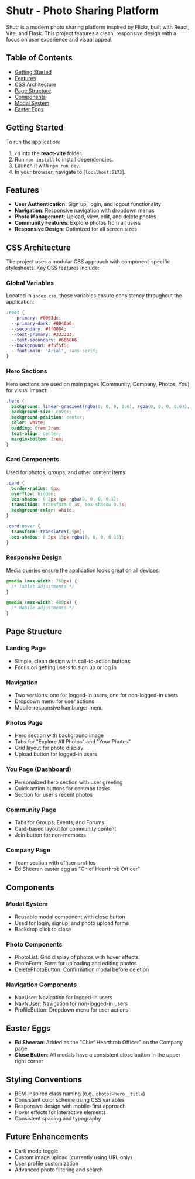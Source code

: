 # Shutr - Photo Sharing Platform

Shutr is a modern photo sharing platform inspired by Flickr, built with React, Vite, and Flask. This project features a clean, responsive design with a focus on user experience and visual appeal.

## Table of Contents
- [Getting Started](#getting-started)
- [Features](#features)
- [CSS Architecture](#css-architecture)
- [Page Structure](#page-structure)
- [Components](#components)
- [Modal System](#modal-system)
- [Easter Eggs](#easter-eggs)

## Getting Started

To run the application:

1. `cd` into the __react-vite__ folder.
2. Run `npm install` to install dependencies.
3. Launch it with `npm run dev`.
4. In your browser, navigate to [`localhost:5173`].

## Features

- **User Authentication**: Sign up, login, and logout functionality
- **Navigation**: Responsive navigation with dropdown menus
- **Photo Management**: Upload, view, edit, and delete photos
- **Community Features**: Explore photos from all users
- **Responsive Design**: Optimized for all screen sizes

## CSS Architecture

The project uses a modular CSS approach with component-specific stylesheets. Key CSS features include:

### Global Variables

Located in `index.css`, these variables ensure consistency throughout the application:

```css
:root {
  --primary: #0063dc;
  --primary-dark: #0046a6;
  --secondary: #ff0084;
  --text-primary: #333333;
  --text-secondary: #666666;
  --background: #f5f5f5;
  --font-main: 'Arial', sans-serif;
}
```

### Hero Sections

Hero sections are used on main pages (Community, Company, Photos, You) for visual impact:

```css
.hero {
  background: linear-gradient(rgba(0, 0, 0, 0.6), rgba(0, 0, 0, 0.6)), url('path-to-image');
  background-size: cover;
  background-position: center;
  color: white;
  padding: 6rem 2rem;
  text-align: center;
  margin-bottom: 2rem;
}
```

### Card Components

Used for photos, groups, and other content items:

```css
.card {
  border-radius: 8px;
  overflow: hidden;
  box-shadow: 0 2px 8px rgba(0, 0, 0, 0.1);
  transition: transform 0.3s, box-shadow 0.3s;
  background-color: white;
}

.card:hover {
  transform: translateY(-5px);
  box-shadow: 0 5px 15px rgba(0, 0, 0, 0.15);
}
```

### Responsive Design

Media queries ensure the application looks great on all devices:

```css
@media (max-width: 768px) {
  /* Tablet adjustments */
}

@media (max-width: 480px) {
  /* Mobile adjustments */
}
```

## Page Structure

### Landing Page
- Simple, clean design with call-to-action buttons
- Focus on getting users to sign up or log in

### Navigation
- Two versions: one for logged-in users, one for non-logged-in users
- Dropdown menu for user actions
- Mobile-responsive hamburger menu

### Photos Page
- Hero section with background image
- Tabs for "Explore All Photos" and "Your Photos"
- Grid layout for photo display
- Upload button for logged-in users

### You Page (Dashboard)
- Personalized hero section with user greeting
- Quick action buttons for common tasks
- Section for user's recent photos

### Community Page
- Tabs for Groups, Events, and Forums
- Card-based layout for community content
- Join button for non-members

### Company Page
- Team section with officer profiles
- Ed Sheeran easter egg as "Chief Hearthrob Officer"

## Components

### Modal System
- Reusable modal component with close button
- Used for login, signup, and photo upload forms
- Backdrop click to close

### Photo Components
- PhotoList: Grid display of photos with hover effects
- PhotoForm: Form for uploading and editing photos
- DeletePhotoButton: Confirmation modal before deletion

### Navigation Components
- NavUser: Navigation for logged-in users
- NavNUser: Navigation for non-logged-in users
- ProfileButton: Dropdown menu for user actions

## Easter Eggs

- **Ed Sheeran**: Added as the "Chief Hearthrob Officer" on the Company page
- **Close Button**: All modals have a consistent close button in the upper right corner

## Styling Conventions

- BEM-inspired class naming (e.g., `photos-hero__title`)
- Consistent color scheme using CSS variables
- Responsive design with mobile-first approach
- Hover effects for interactive elements
- Consistent spacing and typography

## Future Enhancements

- Dark mode toggle
- Custom image upload (currently using URL only)
- User profile customization
- Advanced photo filtering and search
